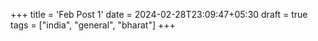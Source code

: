 +++
title = 'Feb Post 1'
date = 2024-02-28T23:09:47+05:30
draft = true
tags = ["india", "general", "bharat"]
+++
